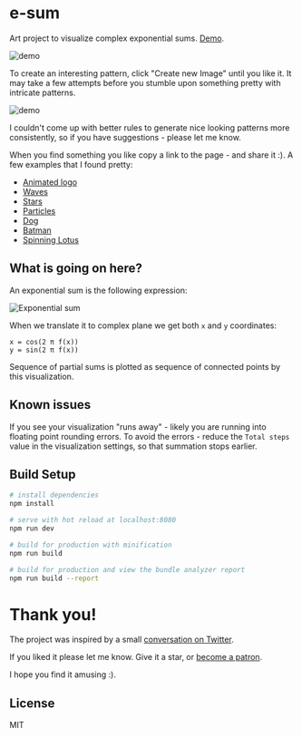 # e-sum

Art project to visualize complex exponential sums. [Demo](https://anvaka.github.io/e-sum/?code=x%2F8%20%2B%205*cos%28x*101.824%29%20&bufferSize=12000&totalSteps=300000&spi=500).

![demo](https://i.imgur.com/Wv9CaCS.png)


To create an interesting pattern, click "Create new Image" until you like it. It may take a few attempts
before you stumble upon something pretty with intricate patterns.

![demo](https://i.imgur.com/sl1SPM7.gif)

I couldn't come up with better rules to generate nice looking patterns more consistently, so if you have
suggestions - please let me know.

When you find something you like copy a link to the page - and share it :). A few examples that I found pretty:

* [Animated logo](https://anvaka.github.io/e-sum/?code=x%2F38%20%2B%20cos%28x*61.258%29&bufferSize=30000&totalSteps=30000000&spi=500)
* [Waves](https://anvaka.github.io/e-sum/?code=x%2F22%20%2B%20cos%28x*78.091%29%20&bufferSize=12000&totalSteps=300000&spi=500)
* [Stars](https://anvaka.github.io/e-sum/?code=x%2F5%20%2B%20cos%28x*1%2FPI*22%29%2B%20sin%28x*64%2FPI*2%29&bufferSize=90000&totalSteps=3000000&spi=5000)
* [Particles](https://anvaka.github.io/e-sum/?code=x%2F8%20%2B%205*cos%28x*101.824%29%20&bufferSize=12000&totalSteps=300000&spi=500)
* [Dog](https://anvaka.github.io/e-sum/?code=x%20%2B%20x%20*%20x%20*%20x%20%2F35&bufferSize=12000&totalSteps=3000&spi=500)
* [Batman](https://anvaka.github.io/e-sum/?code=x%2F25%20%2B%20x*x*x%2F100&bufferSize=12000&totalSteps=12000&spi=500)
* [Spinning Lotus](https://anvaka.github.io/e-sum/?code=x%2F88%20%2B%20cos%28x*84.235002%29&bufferSize=30000&totalSteps=30000000&spi=500)

## What is going on here?

An exponential sum is the following expression:

![Exponential sum](https://i.imgur.com/9nc4ZAS.png)

When we translate it to complex plane we get both `x` and `y` coordinates:

```
x = cos(2 π f(x))
y = sin(2 π f(x))
````

Sequence of partial sums is plotted as sequence of connected points by this visualization.

## Known issues

If you see your visualization "runs away" - likely you are running into floating point rounding errors.
To avoid the errors - reduce the `Total steps` value in the visualization settings, so that summation
stops earlier.

## Build Setup

``` bash
# install dependencies
npm install

# serve with hot reload at localhost:8080
npm run dev

# build for production with minification
npm run build

# build for production and view the bundle analyzer report
npm run build --report
```

# Thank you!

The project was inspired by a small [conversation on Twitter](https://twitter.com/germanrosm/status/1148836857314250752).

If you liked it please let me know. Give it a star, or [become a patron](https://www.patreon.com/anvaka).

I hope you find it amusing :).

## License

MIT
